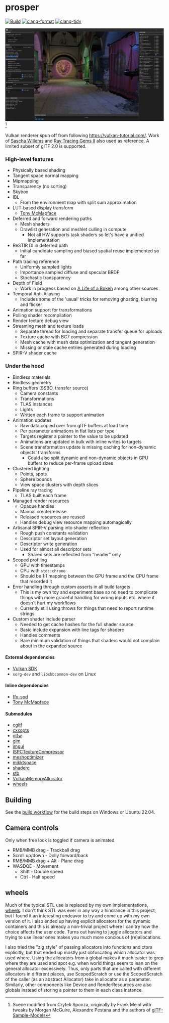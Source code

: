 # prosper

[![Build](https://github.com/sndels/prosper/actions/workflows/build.yml/badge.svg)](https://github.com/sndels/prosper/actions/workflows/build.yml)
[![clang-format](https://github.com/sndels/prosper/actions/workflows/clang-format.yml/badge.svg)](https://github.com/sndels/prosper/actions/workflows/clang-format.yml)
[![clang-tidy](https://github.com/sndels/prosper/actions/workflows/clang-tidy.yml/badge.svg)](https://github.com/sndels/prosper/actions/workflows/clang-tidy.yml)

![screenshot](screenshot.png)[^1]

Vulkan renderer spun off from following https://vulkan-tutorial.com/. Work of [Sascha Willems](https://github.com/SaschaWillems) and [Ray Tracing Gems II](https://developer.nvidia.com/ray-tracing-gems-ii) also used as reference. A limited subset of glTF 2.0 is supported.

### High-level features

- Physically based shading
- Tangent space normal mapping
- Mipmapping
- Transparency (no sorting)
- Skybox
- IBL
  - From the environment map with split sum approximation
- LUT-based display transform
  - [Tony McMapface](https://github.com/h3r2tic/tony-mc-mapface)
- Deferred and forward rendering paths
  - Mesh shaders
  - Drawlist generation and meshlet culling in compute
    - Not all HW supports task shaders so let's have a unified implementation
- ReSTIR DI in deferred path
  - Initial candidate sampling and biased spatial reuse implemented so far
- Path tracing reference
  - Uniformly sampled lights
  - Importance sampled diffuse and specular BRDF
  - Stochastic transparency
- Depth of Field
  - Work in progress based on [A Life of a Bokeh](https://www.advances.realtimerendering.com/s2018/index.htm) among other sources
- Temporal Anti-Aliasing
  - Includes some of the 'usual' tricks for removing ghosting, blurring and flicker
- Animation support for transformations
- Polling shader recompilation
- Render texture debug view
- Streaming mesh and texture loads
  - Separate thread for loading and separate transfer queue for uploads
  - Texture cache with BC7 compression
  - Mesh cache with mesh data optimization and tangent generation
  - Missing or stale cache entries generated during loading
- SPIR-V shader cache

### Under the hood

- Bindless materials
- Bindless geometry
- Ring buffers (SSBO, transfer source)
  - Camera constants
  - Transformations
  - TLAS instances
  - Lights
  - Written each frame to support animation
- Animation updates
  - Raw data copied over from glTF buffers at load time
  - Per parameter animations in flat lists per type
  - Targets register a pointer to the value to be updated
  - Animations are updated in bulk with inline writes to targets
  - Scene transformation update is missing caching for non-dynamic objects' transforms
    - Could also split dynamic and non-dynamic objects in GPU buffers to reduce per-frame upload sizes
- Clustered lighting
  - Points, spots
  - Sphere bounds
  - View space clusters with depth slices
- Pipeline ray tracing
  - TLAS built each frame
- Managed render resources
  - Opaque handles
  - Manual create/release
  - Released resources are reused
  - Handles debug view resource mapping automagically
- Artisanal SPIR-V parsing into shader reflection
  - Rough push constants validation
  - Descriptor set layout generation
  - Descriptor write generation
  - Used for almost all descriptor sets
    - Shared sets are reflected from "header" only
- Scoped profiling
  - GPU with timestamps
  - CPU with `std::chrono`
  - Should be 1:1 mapping between the GPU frame and the CPU frame that recorded it
- Error handling through custom asserts in all build targets
  - This is my own toy and experiment base so no need to complicate things with
    more graceful handling for wrong inputs etc. where it doesn't hurt my workflows
  - Currently still using throws for things that need to report runtime strings
- Custom shader include parser
  - Needed to get cache hashes for the full shader source
  - Basic include expansion with line tags for shaderc
  - Handles comments
  - Bare minimum validation of things that shaderc would not complain about in the expanded source

#### External dependencies

- [Vulkan SDK](https://vulkan.lunarg.com/)
- `xorg-dev` and `libxkbcommon-dev` on Linux

#### Inline dependencies

- [ffx-spd](https://github.com/GPUOpen-Effects/FidelityFX-SPD)
- [Tony McMapface](https://github.com/h3r2tic/tony-mc-mapface)

#### Submodules

- [cgltf](https://github.com/jkuhlmann/cgltf)
- [cxxopts](https://github.com/jarro2783/cxxopts)
- [glfw](https://github.com/glfw/glfw)
- [glm](https://github.com/g-truc/glm)
- [imgui](https://github.com/ocornut/imgui)
- [ISPCTextureCompressor](https://github.com/GameTechDev/ISPCTextureCompressor)
- [meshoptimizer](https://github.com/zeux/meshoptimizer)
- [mikktspace](https://github.com/mmikk/MikkTSpace)
- [shaderc](https://github.com/google/shaderc)
- [stb](https://github.com/nothings/stb)
- [VulkanMemoryAllocator](https://github.com/GPUOpen-LibrariesAndSDKs/VulkanMemoryAllocator)
- [wheels](https://github.com/sndels/wheels)

## Building

See the [build workflow](https://github.com/sndels/prosper/blob/master/.github/workflows/build.yml) for the build steps on Windows or Ubuntu 22.04.

## Camera controls

Only when free look is toggled if camera is animated

- RMB/MMB drag - Trackball drag
- Scroll up/down - Dolly forward/back
- RMB/MMB drag + Alt - Plane drag
- WASDQE - Movement
  - Shift - Double speed
  - Ctrl - Half speed

## wheels

Much of the typical STL use is replaced by my own implementations, [wheels](https://github.com/sndels/wheels). I don't think STL was ever in any way a hindrance in this project, but I found it an interesting endeavor to try and come up with my own version of it. I also ended up having explicit allocators for the dynamic containers and this is already a non-trivial project where I can try how the choice affects the user code. Turns out having to juggle allocators and trying to use linear ones makes you much more concious of (re)allocations.

I also tried the "zig style" of passing allocators into functions and ctors explicitly, but that ended up mostly just obfuscating which allocator was used where. Using the allocators from a global makes it much easier to grep where they are used and spot e.g. when world things seem to lean on the general allocator excessively. Thus, only parts that are called with different allocators in different places, use ScopedScratch or use the ScopedScratch of the caller (as an abstract Allocator) take in allocator as a paramater. Similarly, other components like Device and RenderResources are also globals instead of storing a pointer to them in each class instance.

[^1]: Scene modified from Crytek Sponza, originally by Frank Meinl with tweaks by Morgan McGuire, Alexandre Pestana and the authors of [glTF-Sample-Models](https://github.com/KhronosGroup/glTF-Sample-Models/tree/master/2.0/Sponza)
